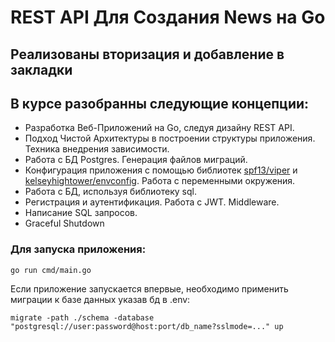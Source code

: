 # REST API Для Создания News на Go

## Реализованы вторизация и добавление в закладки

## В курсе разобранны следующие концепции:
- Разработка Веб-Приложений на Go, следуя дизайну REST API.
- Подход Чистой Архитектуры в построении структуры приложения. Техника внедрения зависимости.
- Работа с БД Postgres. Генерация файлов миграций. 
- Конфигурация приложения с помощью библиотек <a href="https://github.com/spf13/viper">spf13/viper</a> и <a href="github.com/kelseyhightower/envconfig">kelseyhightower/envconfig</a>. Работа с переменными окружения.
- Работа с БД, используя библиотеку sql</a>.
- Регистрация и аутентификация. Работа с JWT. Middleware.
- Написание SQL запросов.
- Graceful Shutdown

### Для запуска приложения:

```
go run cmd/main.go 
```

Если приложение запускается впервые, необходимо применить миграции к базе данных указав бд в .env:

```
migrate -path ./schema -database "postgresql://user:password@host:port/db_name?sslmode=..." up
```

